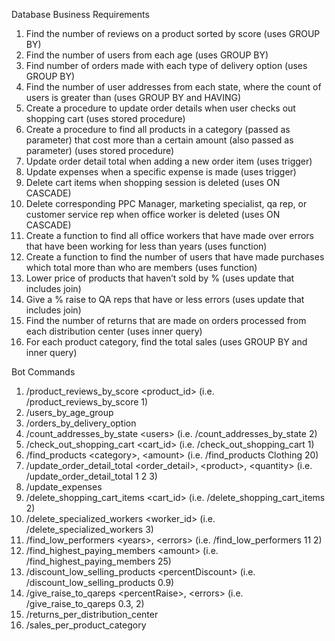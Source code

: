 Database Business Requirements


1. Find the number of reviews on a product sorted by score (uses GROUP BY)
2. Find the number of users from each age (uses GROUP BY)
3. Find number of orders made with each type of delivery option (uses GROUP BY)
4. Find the number of user addresses from each state, where the count of users is greater than <X> (uses GROUP BY and HAVING)
5. Create a procedure to update order details when user checks out shopping cart  (uses stored procedure)
6. Create a procedure to find all products in a category (passed as parameter) that cost more than a certain amount (also passed as parameter) (uses stored procedure)
7. Update order detail total when adding a new order item (uses trigger)
8. Update expenses when a specific expense is made (uses trigger)
9. Delete cart items when shopping session is deleted (uses ON CASCADE)
10. Delete corresponding PPC Manager, marketing specialist, qa rep, or customer service rep when office worker is deleted (uses ON CASCADE)
11. Create a function to find all office workers that have made over <X> errors that have been working for less than <Y> years (uses function)
12. Create a function to find the number of users that have made purchases which total more than <X> who are members (uses function)
13. Lower price of products that haven’t sold by <X>% (uses update that includes join)
14. Give a <X>% raise to QA reps that have <Y> or less errors (uses update that includes join)
15. Find the number of returns that are made on orders processed from each distribution center (uses inner query)
16. For each product category, find the total sales (uses GROUP BY and inner query)




Bot Commands


1. /product_reviews_by_score \<product_id\> (i.e. /product_reviews_by_score 1)
2. /users_by_age_group
3. /orders_by_delivery_option
4. /count_addresses_by_state \<users\>  (i.e. /count_addresses_by_state 2)
5. /check_out_shopping_cart \<cart_id\> (i.e. /check_out_shopping_cart 1)
6. /find_products \<category\>, \<amount\>  (i.e. /find_products Clothing 20)
7. /update_order_detail_total \<order_detail\>, \<product\>, \<quantity\>  (i.e. /update_order_detail_total 1 2 3)
8. /update_expenses 
9. /delete_shopping_cart_items \<cart_id\> (i.e. /delete_shopping_cart_items 2)
10. /delete_specialized_workers \<worker_id\> (i.e. /delete_specialized_workers 3)
11. /find_low_performers \<years\>, \<errors\> (i.e. /find_low_performers 11 2)
12. /find_highest_paying_members \<amount\> (i.e. /find_highest_paying_members 25)
13. /discount_low_selling_products \<percentDiscount\> (i.e. /discount_low_selling_products 0.9)
14. /give_raise_to_qareps \<percentRaise\>, \<errors\> (i.e. /give_raise_to_qareps 0.3, 2)
15. /returns_per_distribution_center
16. /sales_per_product_category
